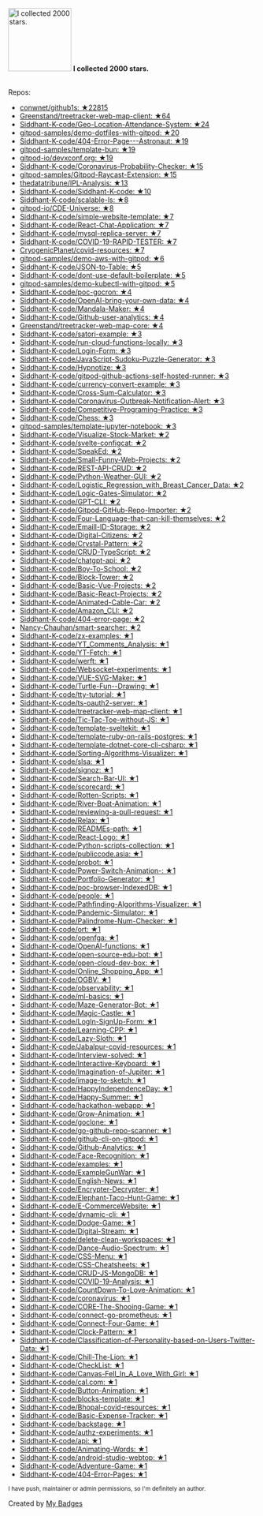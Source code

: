 <img src="https://my-badges.github.io/my-badges/stars-2000.png" alt="I collected 2000 stars." title="I collected 2000 stars." width="128">
<strong>I collected 2000 stars.</strong>
<br><br>

Repos:

* <a href="https://github.com/conwnet/github1s">conwnet/github1s: ★22815</a>
* <a href="https://github.com/Greenstand/treetracker-web-map-client">Greenstand/treetracker-web-map-client: ★64</a>
* <a href="https://github.com/Siddhant-K-code/Geo-Location-Attendance-System">Siddhant-K-code/Geo-Location-Attendance-System: ★24</a>
* <a href="https://github.com/gitpod-samples/demo-dotfiles-with-gitpod">gitpod-samples/demo-dotfiles-with-gitpod: ★20</a>
* <a href="https://github.com/Siddhant-K-code/404-Error-Page---Astronaut">Siddhant-K-code/404-Error-Page---Astronaut: ★19</a>
* <a href="https://github.com/gitpod-samples/template-bun">gitpod-samples/template-bun: ★19</a>
* <a href="https://github.com/gitpod-io/devxconf.org">gitpod-io/devxconf.org: ★19</a>
* <a href="https://github.com/Siddhant-K-code/Coronavirus-Probability-Checker">Siddhant-K-code/Coronavirus-Probability-Checker: ★15</a>
* <a href="https://github.com/gitpod-samples/Gitpod-Raycast-Extension">gitpod-samples/Gitpod-Raycast-Extension: ★15</a>
* <a href="https://github.com/thedatatribune/IPL-Analysis">thedatatribune/IPL-Analysis: ★13</a>
* <a href="https://github.com/Siddhant-K-code/Siddhant-K-code">Siddhant-K-code/Siddhant-K-code: ★10</a>
* <a href="https://github.com/Siddhant-K-code/scalable-ls">Siddhant-K-code/scalable-ls: ★8</a>
* <a href="https://github.com/gitpod-io/CDE-Universe">gitpod-io/CDE-Universe: ★8</a>
* <a href="https://github.com/Siddhant-K-code/simple-website-template">Siddhant-K-code/simple-website-template: ★7</a>
* <a href="https://github.com/Siddhant-K-code/React-Chat-Application">Siddhant-K-code/React-Chat-Application: ★7</a>
* <a href="https://github.com/Siddhant-K-code/mysql-replica-server">Siddhant-K-code/mysql-replica-server: ★7</a>
* <a href="https://github.com/Siddhant-K-code/COVID-19-RAPID-TESTER">Siddhant-K-code/COVID-19-RAPID-TESTER: ★7</a>
* <a href="https://github.com/CryogenicPlanet/covid-resources">CryogenicPlanet/covid-resources: ★7</a>
* <a href="https://github.com/gitpod-samples/demo-aws-with-gitpod">gitpod-samples/demo-aws-with-gitpod: ★6</a>
* <a href="https://github.com/Siddhant-K-code/JSON-to-Table">Siddhant-K-code/JSON-to-Table: ★5</a>
* <a href="https://github.com/Siddhant-K-code/dont-use-default-boilerplate">Siddhant-K-code/dont-use-default-boilerplate: ★5</a>
* <a href="https://github.com/gitpod-samples/demo-kubectl-with-gitpod">gitpod-samples/demo-kubectl-with-gitpod: ★5</a>
* <a href="https://github.com/Siddhant-K-code/poc-gocron">Siddhant-K-code/poc-gocron: ★4</a>
* <a href="https://github.com/Siddhant-K-code/OpenAI-bring-your-own-data">Siddhant-K-code/OpenAI-bring-your-own-data: ★4</a>
* <a href="https://github.com/Siddhant-K-code/Mandala-Maker">Siddhant-K-code/Mandala-Maker: ★4</a>
* <a href="https://github.com/Siddhant-K-code/Github-user-analytics">Siddhant-K-code/Github-user-analytics: ★4</a>
* <a href="https://github.com/Greenstand/treetracker-web-map-core">Greenstand/treetracker-web-map-core: ★4</a>
* <a href="https://github.com/Siddhant-K-code/satori-example">Siddhant-K-code/satori-example: ★3</a>
* <a href="https://github.com/Siddhant-K-code/run-cloud-functions-locally">Siddhant-K-code/run-cloud-functions-locally: ★3</a>
* <a href="https://github.com/Siddhant-K-code/Login-Form">Siddhant-K-code/Login-Form: ★3</a>
* <a href="https://github.com/Siddhant-K-code/JavaScript-Sudoku-Puzzle-Generator">Siddhant-K-code/JavaScript-Sudoku-Puzzle-Generator: ★3</a>
* <a href="https://github.com/Siddhant-K-code/Hypnotize">Siddhant-K-code/Hypnotize: ★3</a>
* <a href="https://github.com/Siddhant-K-code/gitpod-github-actions-self-hosted-runner">Siddhant-K-code/gitpod-github-actions-self-hosted-runner: ★3</a>
* <a href="https://github.com/Siddhant-K-code/currency-convert-example">Siddhant-K-code/currency-convert-example: ★3</a>
* <a href="https://github.com/Siddhant-K-code/Cross-Sum-Calculator">Siddhant-K-code/Cross-Sum-Calculator: ★3</a>
* <a href="https://github.com/Siddhant-K-code/Coronavirus-Outbreak-Notification-Alert">Siddhant-K-code/Coronavirus-Outbreak-Notification-Alert: ★3</a>
* <a href="https://github.com/Siddhant-K-code/Competitive-Programing-Practice">Siddhant-K-code/Competitive-Programing-Practice: ★3</a>
* <a href="https://github.com/Siddhant-K-code/Chess">Siddhant-K-code/Chess: ★3</a>
* <a href="https://github.com/gitpod-samples/template-jupyter-notebook">gitpod-samples/template-jupyter-notebook: ★3</a>
* <a href="https://github.com/Siddhant-K-code/Visualize-Stock-Market">Siddhant-K-code/Visualize-Stock-Market: ★2</a>
* <a href="https://github.com/Siddhant-K-code/svelte-configcat">Siddhant-K-code/svelte-configcat: ★2</a>
* <a href="https://github.com/Siddhant-K-code/SpeakEd">Siddhant-K-code/SpeakEd: ★2</a>
* <a href="https://github.com/Siddhant-K-code/Small-Funny-Web-Projects">Siddhant-K-code/Small-Funny-Web-Projects: ★2</a>
* <a href="https://github.com/Siddhant-K-code/REST-API-CRUD">Siddhant-K-code/REST-API-CRUD: ★2</a>
* <a href="https://github.com/Siddhant-K-code/Python-Weather-GUI">Siddhant-K-code/Python-Weather-GUI: ★2</a>
* <a href="https://github.com/Siddhant-K-code/Logistic_Regression_with_Breast_Cancer_Data">Siddhant-K-code/Logistic_Regression_with_Breast_Cancer_Data: ★2</a>
* <a href="https://github.com/Siddhant-K-code/Logic-Gates-Simulator">Siddhant-K-code/Logic-Gates-Simulator: ★2</a>
* <a href="https://github.com/Siddhant-K-code/GPT-CLI">Siddhant-K-code/GPT-CLI: ★2</a>
* <a href="https://github.com/Siddhant-K-code/Gitpod-GitHub-Repo-Importer">Siddhant-K-code/Gitpod-GitHub-Repo-Importer: ★2</a>
* <a href="https://github.com/Siddhant-K-code/Four-Language-that-can-kill-themselves">Siddhant-K-code/Four-Language-that-can-kill-themselves: ★2</a>
* <a href="https://github.com/Siddhant-K-code/Emaill-ID-Storage">Siddhant-K-code/Emaill-ID-Storage: ★2</a>
* <a href="https://github.com/Siddhant-K-code/Digital-Citizens">Siddhant-K-code/Digital-Citizens: ★2</a>
* <a href="https://github.com/Siddhant-K-code/Crystal-Pattern">Siddhant-K-code/Crystal-Pattern: ★2</a>
* <a href="https://github.com/Siddhant-K-code/CRUD-TypeScript">Siddhant-K-code/CRUD-TypeScript: ★2</a>
* <a href="https://github.com/Siddhant-K-code/chatgpt-api">Siddhant-K-code/chatgpt-api: ★2</a>
* <a href="https://github.com/Siddhant-K-code/Boy-To-School">Siddhant-K-code/Boy-To-School: ★2</a>
* <a href="https://github.com/Siddhant-K-code/Block-Tower">Siddhant-K-code/Block-Tower: ★2</a>
* <a href="https://github.com/Siddhant-K-code/Basic-Vue-Projects">Siddhant-K-code/Basic-Vue-Projects: ★2</a>
* <a href="https://github.com/Siddhant-K-code/Basic-React-Projects">Siddhant-K-code/Basic-React-Projects: ★2</a>
* <a href="https://github.com/Siddhant-K-code/Animated-Cable-Car">Siddhant-K-code/Animated-Cable-Car: ★2</a>
* <a href="https://github.com/Siddhant-K-code/Amazon_CLI">Siddhant-K-code/Amazon_CLI: ★2</a>
* <a href="https://github.com/Siddhant-K-code/404-error-page">Siddhant-K-code/404-error-page: ★2</a>
* <a href="https://github.com/Nancy-Chauhan/smart-searcher">Nancy-Chauhan/smart-searcher: ★2</a>
* <a href="https://github.com/Siddhant-K-code/zx-examples">Siddhant-K-code/zx-examples: ★1</a>
* <a href="https://github.com/Siddhant-K-code/YT_Comments_Analysis">Siddhant-K-code/YT_Comments_Analysis: ★1</a>
* <a href="https://github.com/Siddhant-K-code/YT-Fetch">Siddhant-K-code/YT-Fetch: ★1</a>
* <a href="https://github.com/Siddhant-K-code/werft">Siddhant-K-code/werft: ★1</a>
* <a href="https://github.com/Siddhant-K-code/Websocket-experiments">Siddhant-K-code/Websocket-experiments: ★1</a>
* <a href="https://github.com/Siddhant-K-code/VUE-SVG-Maker">Siddhant-K-code/VUE-SVG-Maker: ★1</a>
* <a href="https://github.com/Siddhant-K-code/Turtle-Fun--Drawing">Siddhant-K-code/Turtle-Fun--Drawing: ★1</a>
* <a href="https://github.com/Siddhant-K-code/tty-tutorial">Siddhant-K-code/tty-tutorial: ★1</a>
* <a href="https://github.com/Siddhant-K-code/ts-oauth2-server">Siddhant-K-code/ts-oauth2-server: ★1</a>
* <a href="https://github.com/Siddhant-K-code/treetracker-web-map-client">Siddhant-K-code/treetracker-web-map-client: ★1</a>
* <a href="https://github.com/Siddhant-K-code/Tic-Tac-Toe-without-JS">Siddhant-K-code/Tic-Tac-Toe-without-JS: ★1</a>
* <a href="https://github.com/Siddhant-K-code/template-sveltekit">Siddhant-K-code/template-sveltekit: ★1</a>
* <a href="https://github.com/Siddhant-K-code/template-ruby-on-rails-postgres">Siddhant-K-code/template-ruby-on-rails-postgres: ★1</a>
* <a href="https://github.com/Siddhant-K-code/template-dotnet-core-cli-csharp">Siddhant-K-code/template-dotnet-core-cli-csharp: ★1</a>
* <a href="https://github.com/Siddhant-K-code/Sorting-Algorithms-Visualizer">Siddhant-K-code/Sorting-Algorithms-Visualizer: ★1</a>
* <a href="https://github.com/Siddhant-K-code/slsa">Siddhant-K-code/slsa: ★1</a>
* <a href="https://github.com/Siddhant-K-code/signoz">Siddhant-K-code/signoz: ★1</a>
* <a href="https://github.com/Siddhant-K-code/Search-Bar-UI">Siddhant-K-code/Search-Bar-UI: ★1</a>
* <a href="https://github.com/Siddhant-K-code/scorecard">Siddhant-K-code/scorecard: ★1</a>
* <a href="https://github.com/Siddhant-K-code/Rotten-Scripts">Siddhant-K-code/Rotten-Scripts: ★1</a>
* <a href="https://github.com/Siddhant-K-code/River-Boat-Animation">Siddhant-K-code/River-Boat-Animation: ★1</a>
* <a href="https://github.com/Siddhant-K-code/reviewing-a-pull-request">Siddhant-K-code/reviewing-a-pull-request: ★1</a>
* <a href="https://github.com/Siddhant-K-code/Relax">Siddhant-K-code/Relax: ★1</a>
* <a href="https://github.com/Siddhant-K-code/READMEs-path">Siddhant-K-code/READMEs-path: ★1</a>
* <a href="https://github.com/Siddhant-K-code/React-Logo">Siddhant-K-code/React-Logo: ★1</a>
* <a href="https://github.com/Siddhant-K-code/Python-scripts-collection">Siddhant-K-code/Python-scripts-collection: ★1</a>
* <a href="https://github.com/Siddhant-K-code/publiccode.asia">Siddhant-K-code/publiccode.asia: ★1</a>
* <a href="https://github.com/Siddhant-K-code/probot">Siddhant-K-code/probot: ★1</a>
* <a href="https://github.com/Siddhant-K-code/Power-Switch-Animation-">Siddhant-K-code/Power-Switch-Animation-: ★1</a>
* <a href="https://github.com/Siddhant-K-code/Portfolio-Generator">Siddhant-K-code/Portfolio-Generator: ★1</a>
* <a href="https://github.com/Siddhant-K-code/poc-browser-IndexedDB">Siddhant-K-code/poc-browser-IndexedDB: ★1</a>
* <a href="https://github.com/Siddhant-K-code/people">Siddhant-K-code/people: ★1</a>
* <a href="https://github.com/Siddhant-K-code/Pathfinding-Algorithms-Visualizer">Siddhant-K-code/Pathfinding-Algorithms-Visualizer: ★1</a>
* <a href="https://github.com/Siddhant-K-code/Pandemic-Simulator">Siddhant-K-code/Pandemic-Simulator: ★1</a>
* <a href="https://github.com/Siddhant-K-code/Palindrome-Num-Checker">Siddhant-K-code/Palindrome-Num-Checker: ★1</a>
* <a href="https://github.com/Siddhant-K-code/ort">Siddhant-K-code/ort: ★1</a>
* <a href="https://github.com/Siddhant-K-code/openfga">Siddhant-K-code/openfga: ★1</a>
* <a href="https://github.com/Siddhant-K-code/OpenAI-functions">Siddhant-K-code/OpenAI-functions: ★1</a>
* <a href="https://github.com/Siddhant-K-code/open-source-edu-bot">Siddhant-K-code/open-source-edu-bot: ★1</a>
* <a href="https://github.com/Siddhant-K-code/open-cloud-dev-box">Siddhant-K-code/open-cloud-dev-box: ★1</a>
* <a href="https://github.com/Siddhant-K-code/Online_Shopping_App">Siddhant-K-code/Online_Shopping_App: ★1</a>
* <a href="https://github.com/Siddhant-K-code/OGBV">Siddhant-K-code/OGBV: ★1</a>
* <a href="https://github.com/Siddhant-K-code/observability">Siddhant-K-code/observability: ★1</a>
* <a href="https://github.com/Siddhant-K-code/ml-basics">Siddhant-K-code/ml-basics: ★1</a>
* <a href="https://github.com/Siddhant-K-code/Maze-Generator-Bot">Siddhant-K-code/Maze-Generator-Bot: ★1</a>
* <a href="https://github.com/Siddhant-K-code/Magic-Castle">Siddhant-K-code/Magic-Castle: ★1</a>
* <a href="https://github.com/Siddhant-K-code/LogIn-SignUp-Form">Siddhant-K-code/LogIn-SignUp-Form: ★1</a>
* <a href="https://github.com/Siddhant-K-code/Learning-CPP">Siddhant-K-code/Learning-CPP: ★1</a>
* <a href="https://github.com/Siddhant-K-code/Lazy-Sloth">Siddhant-K-code/Lazy-Sloth: ★1</a>
* <a href="https://github.com/Siddhant-K-code/Jabalpur-covid-resources">Siddhant-K-code/Jabalpur-covid-resources: ★1</a>
* <a href="https://github.com/Siddhant-K-code/Interview-solved">Siddhant-K-code/Interview-solved: ★1</a>
* <a href="https://github.com/Siddhant-K-code/Interactive-Keyboard">Siddhant-K-code/Interactive-Keyboard: ★1</a>
* <a href="https://github.com/Siddhant-K-code/Imagination-of-Jupiter">Siddhant-K-code/Imagination-of-Jupiter: ★1</a>
* <a href="https://github.com/Siddhant-K-code/image-to-sketch">Siddhant-K-code/image-to-sketch: ★1</a>
* <a href="https://github.com/Siddhant-K-code/HappyIndependenceDay">Siddhant-K-code/HappyIndependenceDay: ★1</a>
* <a href="https://github.com/Siddhant-K-code/Happy-Summer">Siddhant-K-code/Happy-Summer: ★1</a>
* <a href="https://github.com/Siddhant-K-code/hackathon-webapp">Siddhant-K-code/hackathon-webapp: ★1</a>
* <a href="https://github.com/Siddhant-K-code/Grow-Animation">Siddhant-K-code/Grow-Animation: ★1</a>
* <a href="https://github.com/Siddhant-K-code/goclone">Siddhant-K-code/goclone: ★1</a>
* <a href="https://github.com/Siddhant-K-code/go-github-repo-scanner">Siddhant-K-code/go-github-repo-scanner: ★1</a>
* <a href="https://github.com/Siddhant-K-code/github-cli-on-gitpod">Siddhant-K-code/github-cli-on-gitpod: ★1</a>
* <a href="https://github.com/Siddhant-K-code/Github-Analytics">Siddhant-K-code/Github-Analytics: ★1</a>
* <a href="https://github.com/Siddhant-K-code/Face-Recognition">Siddhant-K-code/Face-Recognition: ★1</a>
* <a href="https://github.com/Siddhant-K-code/examples">Siddhant-K-code/examples: ★1</a>
* <a href="https://github.com/Siddhant-K-code/ExampleGunWar">Siddhant-K-code/ExampleGunWar: ★1</a>
* <a href="https://github.com/Siddhant-K-code/English-News">Siddhant-K-code/English-News: ★1</a>
* <a href="https://github.com/Siddhant-K-code/Encrypter-Decrypter">Siddhant-K-code/Encrypter-Decrypter: ★1</a>
* <a href="https://github.com/Siddhant-K-code/Elephant-Taco-Hunt-Game">Siddhant-K-code/Elephant-Taco-Hunt-Game: ★1</a>
* <a href="https://github.com/Siddhant-K-code/E-CommerceWebsite">Siddhant-K-code/E-CommerceWebsite: ★1</a>
* <a href="https://github.com/Siddhant-K-code/dynamic-cli">Siddhant-K-code/dynamic-cli: ★1</a>
* <a href="https://github.com/Siddhant-K-code/Dodge-Game">Siddhant-K-code/Dodge-Game: ★1</a>
* <a href="https://github.com/Siddhant-K-code/Digital-Stream">Siddhant-K-code/Digital-Stream: ★1</a>
* <a href="https://github.com/Siddhant-K-code/delete-clean-workspaces">Siddhant-K-code/delete-clean-workspaces: ★1</a>
* <a href="https://github.com/Siddhant-K-code/Dance-Audio-Spectrum">Siddhant-K-code/Dance-Audio-Spectrum: ★1</a>
* <a href="https://github.com/Siddhant-K-code/CSS-Menu">Siddhant-K-code/CSS-Menu: ★1</a>
* <a href="https://github.com/Siddhant-K-code/CSS-Cheatsheets">Siddhant-K-code/CSS-Cheatsheets: ★1</a>
* <a href="https://github.com/Siddhant-K-code/CRUD-JS-MongoDB">Siddhant-K-code/CRUD-JS-MongoDB: ★1</a>
* <a href="https://github.com/Siddhant-K-code/COVID-19-Analysis">Siddhant-K-code/COVID-19-Analysis: ★1</a>
* <a href="https://github.com/Siddhant-K-code/CountDown-To-Love-Animation">Siddhant-K-code/CountDown-To-Love-Animation: ★1</a>
* <a href="https://github.com/Siddhant-K-code/coronavirus">Siddhant-K-code/coronavirus: ★1</a>
* <a href="https://github.com/Siddhant-K-code/CORE-The-Shooing-Game">Siddhant-K-code/CORE-The-Shooing-Game: ★1</a>
* <a href="https://github.com/Siddhant-K-code/connect-go-prometheus">Siddhant-K-code/connect-go-prometheus: ★1</a>
* <a href="https://github.com/Siddhant-K-code/Connect-Four-Game">Siddhant-K-code/Connect-Four-Game: ★1</a>
* <a href="https://github.com/Siddhant-K-code/Clock-Pattern">Siddhant-K-code/Clock-Pattern: ★1</a>
* <a href="https://github.com/Siddhant-K-code/Classification-of-Personality-based-on-Users-Twitter-Data">Siddhant-K-code/Classification-of-Personality-based-on-Users-Twitter-Data: ★1</a>
* <a href="https://github.com/Siddhant-K-code/Chill-The-Lion">Siddhant-K-code/Chill-The-Lion: ★1</a>
* <a href="https://github.com/Siddhant-K-code/CheckList">Siddhant-K-code/CheckList: ★1</a>
* <a href="https://github.com/Siddhant-K-code/Canvas-Fell_In_A_Love_With_Girl">Siddhant-K-code/Canvas-Fell_In_A_Love_With_Girl: ★1</a>
* <a href="https://github.com/Siddhant-K-code/cal.com">Siddhant-K-code/cal.com: ★1</a>
* <a href="https://github.com/Siddhant-K-code/Button-Animation">Siddhant-K-code/Button-Animation: ★1</a>
* <a href="https://github.com/Siddhant-K-code/blocks-template">Siddhant-K-code/blocks-template: ★1</a>
* <a href="https://github.com/Siddhant-K-code/Bhopal-covid-resources">Siddhant-K-code/Bhopal-covid-resources: ★1</a>
* <a href="https://github.com/Siddhant-K-code/Basic-Expense-Tracker">Siddhant-K-code/Basic-Expense-Tracker: ★1</a>
* <a href="https://github.com/Siddhant-K-code/backstage">Siddhant-K-code/backstage: ★1</a>
* <a href="https://github.com/Siddhant-K-code/authz-experiments">Siddhant-K-code/authz-experiments: ★1</a>
* <a href="https://github.com/Siddhant-K-code/api">Siddhant-K-code/api: ★1</a>
* <a href="https://github.com/Siddhant-K-code/Animating-Words">Siddhant-K-code/Animating-Words: ★1</a>
* <a href="https://github.com/Siddhant-K-code/android-studio-webtop">Siddhant-K-code/android-studio-webtop: ★1</a>
* <a href="https://github.com/Siddhant-K-code/Adventure-Game">Siddhant-K-code/Adventure-Game: ★1</a>
* <a href="https://github.com/Siddhant-K-code/404-Error-Pages">Siddhant-K-code/404-Error-Pages: ★1</a>

<sup>I have push, maintainer or admin permissions, so I'm definitely an author.<sup>



Created by <a href="https://github.com/my-badges/my-badges">My Badges</a>